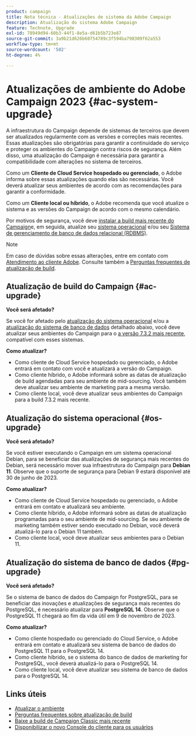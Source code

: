 ```yaml
---
product: campaign
title: Nota técnica - Atualizações de sistema da Adobe Campaign
description: Atualização do sistema Adobe Campaign
feature: Technote, Upgrade
exl-id: 78949d94-60b3-44f1-8e5a-d61b5b723e87
source-git-commit: 3a9b21d626b60754789c3f594ba798309f62a553
workflow-type: tm+mt
source-wordcount: '502'
ht-degree: 4%

---
```


# Atualizações de ambiente do Adobe Campaign 2023 {#ac-system-upgrade}

A infraestrutura do Campaign depende de sistemas de terceiros que devem ser atualizados regularmente com as versões e correções mais recentes. Essas atualizações são obrigatórias para garantir a continuidade do serviço e proteger os ambientes do Campaign contra riscos de segurança. Além disso, uma atualização do Campaign é necessária para garantir a compatibilidade com alterações no sistema de terceiros.

Como um **Cliente de Cloud Service hospedado ou gerenciado**, o Adobe informa sobre essas atualizações quando elas são necessárias. Você deverá atualizar seus ambientes de acordo com as recomendações para garantir a conformidade.

Como um **Cliente local ou híbrido**, o Adobe recomenda que você atualize o sistema e as versões do Campaign de acordo com o mesmo calendário.

Por motivos de segurança, você deve [instalar a build mais recente do Campaign](#ac-upgrade)e, em seguida, atualize seu [sistema operacional](#os-upgrade) e/ou seu [Sistema de gerenciamento de banco de dados relacional (RDBMS)](#pg-upgrade).

>[!NOTE]
>
>Em caso de dúvidas sobre essas alterações, entre em contato com [Atendimento ao cliente Adobe](https://helpx.adobe.com/br/enterprise/using/support-for-experience-cloud.html). Consulte também a [Perguntas frequentes de atualização de build](../../platform/using/faq-build-upgrade.md).
>

## Atualização de build do Campaign {#ac-upgrade}

**Você será afetado?**

Se você for afetado pelo [atualização do sistema operacional](#os-upgrade) e/ou a [atualização do sistema de banco de dados](#pg-upgrade) detalhado abaixo, você deve atualizar seus ambientes do Campaign para o [a versão 7.3.2 mais recente](../../rn/using/latest-release.md#release-7-3-2), compatível com esses sistemas.

**Como atualizar?**

* Como cliente de Cloud Service hospedado ou gerenciado, o Adobe entrará em contato com você e atualizará a versão do Campaign.
* Como cliente híbrido, o Adobe informará sobre as datas de atualização de build agendadas para seu ambiente de mid-sourcing. Você também deve atualizar seu ambiente de marketing para a mesma versão.
* Como cliente local, você deve atualizar seus ambientes do Campaign para a build 7.3.2 mais recente.


## Atualização do sistema operacional {#os-upgrade}

**Você será afetado?**

Se você estiver executando o Campaign em um sistema operacional Debian, para se beneficiar das atualizações de segurança mais recentes do Debian, será necessário mover sua infraestrutura do Campaign para **Debian 11**. Observe que o suporte de segurança para Debian 9 estará disponível até 30 de junho de 2023.

**Como atualizar?**

* Como cliente de Cloud Service hospedado ou gerenciado, o Adobe entrará em contato e atualizará seu ambiente.
* Como cliente híbrido, o Adobe informará sobre as datas de atualização programadas para o seu ambiente de mid-sourcing. Se seu ambiente de marketing também estiver sendo executado no Debian, você deverá atualizá-lo para o Debian 11 também.
* Como cliente local, você deve atualizar seus ambientes para o Debian 11.

## Atualização do sistema de banco de dados {#pg-upgrade}

**Você será afetado?**

Se o sistema de banco de dados do Campaign for PostgreSQL, para se beneficiar das inovações e atualizações de segurança mais recentes do PostgreSQL, é necessário atualizar para **PostgreSQL 14**. Observe que o PostgreSQL 11 chegará ao fim da vida útil em 9 de novembro de 2023.

**Como atualizar?**

* Como cliente hospedado ou gerenciado do Cloud Service, o Adobe entrará em contato e atualizará seu sistema de banco de dados do PostgreSQL 11 para o PostgreSQL 14.
* Como cliente híbrido, se o sistema do banco de dados de marketing for PostgreSQL, você deverá atualizá-lo para o PostgreSQL 14.
* Como cliente local, você deve atualizar seu sistema de banco de dados para o PostgreSQL 14.


## Links úteis

* [Atualizar o ambiente](../../production/using/build-upgrade.md)
* [Perguntas frequentes sobre atualização de build](../../platform/using/faq-build-upgrade.md)
* [Baixe a build de Campaign Classic mais recente](https://experience.adobe.com/#/downloads/content/software-distribution/br/campaign.html)
* [Disponibilizar o novo Console do cliente para os usuários](../../installation/using/client-console-availability-for-windows.md)
